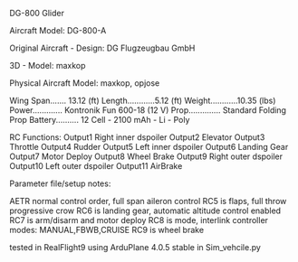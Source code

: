 DG-800 Glider

Aircraft Model: DG-800-A

Original Aircraft - Design: DG Flugzeugbau GmbH

3D - Model: maxkop

Physical Aircraft Model: maxkop, opjose

Wing Span....... 13.12 (ft)
Length............5.12 (ft)
Weight............10.35 (lbs)
Power............. Kontronik Fun 600-18 (12 V)
Prop.............. Standard Folding Prop
Battery.......... 12 Cell - 2100 mAh - Li - Poly


RC Functions:
Output1		Right inner dspoiler
Output2		Elevator
Output3		Throttle
Output4		Rudder
Output5		Left inner dspoiler
Output6		Landing Gear
Output7		Motor Deploy
Output8		Wheel Brake
Output9		Right outer dspoiler
Output10	Left outer dspoiler
Output11	AirBrake

Parameter file/setup notes:

AETR normal control order, full span aileron control
RC5 is flaps, full throw progressive crow
RC6 is landing gear, automatic altitude control enabled
RC7 is arm/disarm and motor deploy
RC8 is mode, interlink controller modes: MANUAL,FBWB,CRUISE
RC9 is wheel brake

tested in RealFlight9 using ArduPlane 4.0.5 stable in Sim_vehcile.py